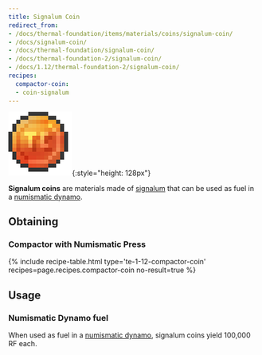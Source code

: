 ```yaml
---
title: Signalum Coin
redirect_from:
- /docs/thermal-foundation/items/materials/coins/signalum-coin/
- /docs/signalum-coin/
- /docs/thermal-foundation/signalum-coin/
- /docs/thermal-foundation-2/signalum-coin/
- /docs/1.12/thermal-foundation-2/signalum-coin/
recipes:
  compactor-coin:
  - coin-signalum
---
```


![Signalum coin](/assets/images/thermal-foundation-2/coin-signalum.png){:style="height: 128px"}


**Signalum coins** are materials made of [signalum](../signalum-ingot/) that
can be used as fuel in a [numismatic dynamo](../../thermal-expansion/numismatic-dynamo/).


Obtaining
---------

### Compactor with Numismatic Press
{% include recipe-table.html type='te-1-12-compactor-coin' recipes=page.recipes.compactor-coin no-result=true %}


Usage
-----

### Numismatic Dynamo fuel
When used as fuel in a [numismatic dynamo](../../thermal-expansion/numismatic-dynamo/), signalum
coins yield 100,000 RF each.
